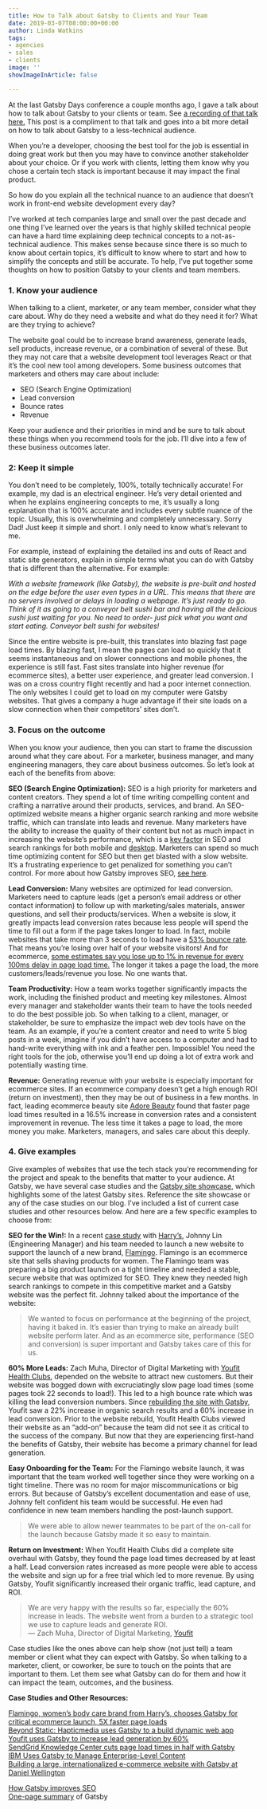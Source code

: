 ```yaml
---
title: How to Talk about Gatsby to Clients and Your Team
date: 2019-03-07T08:00:00+00:00
author: Linda Watkins
tags:
- agencies
- sales
- clients
image: ''
showImageInArticle: false

---
```

At the last Gatsby Days conference a couple months ago, I gave a talk about how to talk about Gatsby to your clients or team. See [a recording of that talk here.](https://www.gatsbyjs.com/gatsby-days-positioning-linda) This post is a compliment to that talk and goes into a bit more detail on how to talk about Gatsby to a less-technical audience.

When you’re a developer, choosing the best tool for the job is essential in doing great work but then you may have to convince another stakeholder about your choice. Or if you work with clients, letting them know why you chose a certain tech stack is important because it may impact the final product.

So how do you explain all the technical nuance to an audience that doesn’t work in front-end website development every day?

I’ve worked at tech companies large and small over the past decade and one thing I’ve learned over the years is that highly skilled technical people can have a hard time explaining deep technical concepts to a not-as-technical audience. This makes sense because since there is so much to know about certain topics, it’s difficult to know where to start and how to simplify the concepts and still be accurate. To help, I’ve put together some thoughts on how to position Gatsby to your clients and team members.

### **1. Know your audience**

When talking to a client, marketer, or any team member, consider what they care about. Why do they need a website and what do they need it for? What are they trying to achieve?

The website goal could be to increase brand awareness, generate leads, sell products, increase revenue, or a combination of several of these. But they may not care that a website development tool leverages React or that it’s the cool new tool among developers. Some business outcomes that marketers and others may care about include:

* SEO (Search Engine Optimization)
* Lead conversion
* Bounce rates
* Revenue

Keep your audience and their priorities in mind and be sure to talk about these things when you recommend tools for the job. I’ll dive into a few of these business outcomes later.

### **2: Keep it simple**

You don’t need to be completely, 100%, totally technically accurate! For example, my dad is an electrical engineer. He’s very detail oriented and when he explains engineering concepts to me, it’s usually a long explanation that is 100% accurate and includes every subtle nuance of the topic. Usually, this is overwhelming and completely unnecessary. Sorry Dad! Just keep it simple and short. I only need to know what’s relevant to me.

For example, instead of explaining the detailed ins and outs of React and static site generators, explain in simple terms what you can do with Gatsby that is different than the alternative. For example:

_With a website framework (like Gatsby), the website is pre-built and hosted on the edge before the user even types in a URL. This means that there are no servers involved or delays in loading a webpage. It’s just ready to go. Think of it as going to a conveyor belt sushi bar and having all the delicious sushi just waiting for you. No need to order- just pick what you want and start eating. Conveyor belt sushi for websites!_

Since the entire website is pre-built, this translates into blazing fast page load times. By blazing fast, I mean the pages can load so quickly that it seems instantaneous and on slower connections and mobile phones, the experience is still fast. Fast sites translate into higher revenue (for ecommerce sites), a better user experience, and greater lead conversion. I was on a cross country flight recently and had a poor internet connection. The only websites I could get to load on my computer were Gatsby websites. That gives a company a huge advantage if their site loads on a slow connection when their competitors’ sites don’t.

### **3. Focus on the outcome**

When you know your audience, then you can start to frame the discussion around what they care about. For a marketer, business manager, and many engineering managers, they care about business outcomes. So let’s look at each of the benefits from above:

**SEO (Search Engine Optimization):** SEO is a high priority for marketers and content creators. They spend a lot of time writing compelling content and crafting a narrative around their products, services, and brand. An SEO-optimized website means a higher organic search ranking and more website traffic, which can translate into leads and revenue. Many marketers have the ability to increase the quality of their content but not as much impact in increasing the website’s performance, which is a [key factor](https://webmasters.googleblog.com/2018/01/using-page-speed-in-mobile-search.html) in SEO and search rankings for both mobile and [desktop](https://webmasters.googleblog.com/2010/04/using-site-speed-in-web-search-ranking.html). Marketers can spend so much time optimizing content for SEO but then get blasted with a slow website. It’s a frustrating experience to get penalized for something you can’t control. For more about how Gatsby improves SEO, [see here](https://www.gatsbyjs.org/docs/seo/).

**Lead Conversion:** Many websites are optimized for lead conversion. Marketers need to capture leads (get a person’s email address or other contact information) to follow up with marketing/sales materials, answer questions, and sell their products/services. When a website is slow, it greatly impacts lead conversion rates because less people will spend the time to fill out a form if the page takes longer to load. In fact, mobile websites that take more than 3 seconds to load have a [53% bounce rate](https://www.thinkwithgoogle.com/marketing-resources/data-measurement/mobile-page-speed-new-industry-benchmarks/). That means you’re losing over half of your website visitors! And for ecommerce, [some estimates say you lose up to 1% in revenue for every 100ms delay in page load time.](https://www.section.io/blog/page-load-time-bounce-rate/) The longer it takes a page the load, the more customers/leads/revenue you lose. No one wants that.

**Team Productivity:** How a team works together significantly impacts the work, including the finished product and meeting key milestones. Almost every manager and stakeholder wants their team to have the tools needed to do the best possible job. So when talking to a client, manager, or stakeholder, be sure to emphasize the impact web dev tools have on the team. As an example, if you’re a content creator and need to write 5 blog posts in a week, imagine if you didn’t have access to a computer and had to hand-write everything with ink and a feather pen. Impossible! You need the right tools for the job, otherwise you’ll end up doing a lot of extra work and potentially wasting time.

**Revenue:** Generating revenue with your website is especially important for ecommerce sites. If an ecommerce company doesn’t get a high enough ROI (return on investment), then they may be out of business in a few months. In fact, leading ecommerce beauty site [Adore Beauty](https://docs.google.com/document/d/1MXUlfHnCqjUF223CRamyusgPNEcrxX5JqFtgdLmhu-U/edit#) found that faster page load times resulted in a 16.5% increase in conversion rates and a consistent improvement in revenue. The less time it takes a page to load, the more money you make. Marketers, managers, and sales care about this deeply.

### **4. Give examples**

Give examples of websites that use the tech stack you’re recommending for the project and speak to the benefits that matter to your audience. At Gatsby, we have several case studies and the [Gatsby site showcase](https://www.gatsbyjs.org/showcase/), which highlights some of the latest Gatsby sites. Reference the site showcase or any of the case studies on our blog. I’ve included a list of current case studies and other resources below. And here are a few specific examples to choose from:

**SEO for the Win!:** In a recent [case study](https://www.gatsbyjs.org/blog/2019-01-30-flamingo-case-study/) with [Harry’s](https://www.harrys.com/en/us), Johnny Lin (Engineering Manager) and his team needed to launch a new website to support the launch of a new brand, [Flamingo](https://www.shopflamingo.com/). Flamingo is an ecommerce site that sells shaving products for women. The Flamingo team was preparing a big product launch on a tight timeline and needed a stable, secure website that was optimized for SEO. They knew they needed high search rankings to compete in this competitive market and a Gatsby website was the perfect fit. Johnny talked about the importance of the website:

> We wanted to focus on performance at the beginning of the project, having it baked in. It’s easier than trying to make an already built website perform later. And as an ecommerce site, performance (SEO and conversion) is super important and Gatsby takes care of this for us.

**60% More Leads:** Zach Muha, Director of Digital Marketing with [Youfit Health Clubs](https://www.gatsbyjs.org/blog/2018-11-16-youfit-case-study/), depended on the website to attract new customers. But their website was bogged down with excruciatingly slow page load times (some pages took 22 seconds to load!). This led to a high bounce rate which was killing the lead conversion numbers. Since [rebuilding the site with Gatsby](https://www.gatsbyjs.org/blog/2018-11-16-youfit-case-study/), Youfit saw a 22% increase in organic search results and a 60% increase in lead conversion. Prior to the website rebuild, Youfit Health Clubs viewed their website as an “add-on” because the team did not see it as critical to the success of the company. But now that they are experiencing first-hand the benefits of Gatsby, their website has become a primary channel for lead generation.

**Easy Onboarding for the Team:** For the Flamingo website launch, it was important that the team worked well together since they were working on a tight timeline. There was no room for major miscommunications or big errors. But because of Gatsby’s excellent documentation and ease of use, Johnny felt confident his team would be successful. He even had confidence in new team members handling the post-launch support.

> We were able to allow newer teammates to be part of the on-call for the launch because Gatsby made it so easy to maintain.

**Return on Investment:** When Youfit Health Clubs did a complete site overhaul with Gatsby, they found the page load times decreased by at least a half. Lead conversion rates increased as more people were able to access the website and sign up for a free trial which led to more revenue. By using Gatsby, Youfit significantly increased their organic traffic, lead capture, and ROI.

> We are very happy with the results so far, especially the 60% increase in leads. The website went from a burden to a strategic tool we use to capture leads and generate ROI.  
> — Zach Muha, Director of Digital Marketing, [Youfit](https://www.gatsbyjs.org/blog/2018-11-16-youfit-case-study/)

Case studies like the ones above can help show (not just tell) a team member or client what they can expect with Gatsby. So when talking to a marketer, client, or coworker, be sure to touch on the points that are important to them. Let them see what Gatsby can do for them and how it can impact the team, outcomes, and the business.

**Case Studies and Other Resources:**

[Flamingo, women’s body care brand from Harry’s, chooses Gatsby for critical ecommerce launch, 5X faster page loads](https://www.gatsbyjs.org/blog/2019-01-30-flamingo-case-study/)  
[Beyond Static: Hapticmedia uses Gatsby to a build dynamic web app](https://www.gatsbyjs.org/blog/2019-02-05-hapticmedia-case-study/)  
[Youfit uses Gatsby to increase lead generation by 60%](https://www.gatsbyjs.org/blog/2018-11-16-youfit-case-study/)  
[SendGrid Knowledge Center cuts page load times in half with Gatsby](https://www.gatsbyjs.org/blog/2018-09-27-sendgrid-knowledge-center-cuts-page-load-times-in-half-with-gatsby/)  
[IBM Uses Gatsby to Manage Enterprise-Level Content](https://www.gatsbyjs.org/blog/2018-12-17-ibm-case-study/#big-company-big-website)  
[Building a large, internationalized e-commerce website with Gatsby at Daniel Wellington](https://www.gatsbyjs.org/blog/2019-01-28-building-a-large-ecommerce-website-with-gatsby-at-daniel-wellington/)

[How Gatsby improves SEO](https://www.gatsbyjs.org/docs/seo/)  
[One-page summary](https://www.gatsbyjs.org/gatsby-one-pager.pdf) of Gatsby